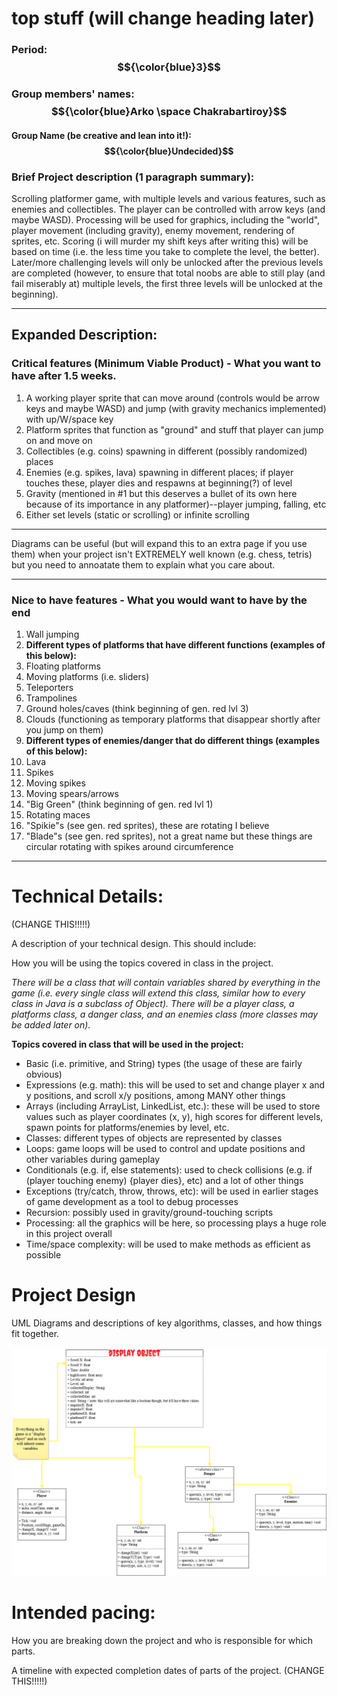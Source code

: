 # top stuff (will change heading later)

### Period: $${\color{blue}3}$$

### Group members' names: $${\color{blue}Arko \space Chakrabartiroy}$$

#### Group Name (be creative and lean into it!): $${\color{blue}Undecided}$$

### Brief Project description (1 paragraph summary):

Scrolling platformer game, with multiple levels and various features, such as enemies and collectibles. The player can be controlled with arrow keys (and maybe WASD). Processing will be used for graphics, including the "world", player movement (including gravity), enemy movement, rendering of sprites, etc. Scoring (i will murder my shift keys after writing this) will be based on time (i.e. the less time you take to complete the level, the better). Later/more challenging levels will only be unlocked after the previous levels are completed (however, to ensure that total noobs are able to still play (and fail miserably at) multiple levels, the first three levels will be unlocked at the beginning).


---

## Expanded Description:



### Critical features (Minimum Viable Product) - What you want to have after 1.5 weeks.

1. A working player sprite that can move around (controls would be arrow keys and maybe WASD) and jump (with gravity mechanics implemented) with up/W/space key
2. Platform sprites that function as "ground" and stuff that player can jump on and move on
3. Collectibles (e.g. coins) spawning in different (possibly randomized) places
4. Enemies (e.g. spikes, lava) spawning in different places; if player touches these, player dies and respawns at beginning(?) of level
5. Gravity (mentioned in #1 but this deserves a bullet of its own here because of its importance in any platformer)--player jumping, falling, etc
6. Either set levels (static or scrolling) or infinite scrolling


---

Diagrams can be useful (but will expand this to an extra page if you use them) when your project isn't EXTREMELY well known (e.g. chess, tetris) but you need to annoatate them to explain what you care about.




---

### Nice to have features - What you would want to have by the end


1. Wall jumping
2. **Different types of platforms that have different functions (examples of this below):**
3. Floating platforms
4. Moving platforms (i.e. sliders)
5. Teleporters
6. Trampolines
7. Ground holes/caves (think beginning of gen. red lvl 3)
8. Clouds (functioning as temporary platforms that disappear shortly after you jump on them)
9. **Different types of enemies/danger that do different things (examples of this below):**
10. Lava
11. Spikes
12. Moving spikes
13. Moving spears/arrows
14. "Big Green" (think beginning of gen. red lvl 1)
15. Rotating maces
16. "Spikie"s (see gen. red sprites), these are rotating I believe
17. "Blade"s (see gen. red sprites), not a great name but these things are circular rotating with spikes around circumference


---




# Technical Details:

(CHANGE THIS!!!!!)

A description of your technical design. This should include: 
   
How you will be using the topics covered in class in the project.

*There will be a class that will contain variables shared by everything in the game (i.e. every single class will extend this class, similar how to every class in Java is a subclass of Object). There will be a player class, a platforms class, a danger class, and an enemies class (more classes may be added later on).*   

**Topics covered in class that will be used in the project:**  
- Basic (i.e. primitive, and String) types (the usage of these are fairly obvious)
- Expressions (e.g. math): this will be used to set and change player x and y positions, and scroll x/y positions, among MANY other things
- Arrays (including ArrayList, LinkedList, etc.): these will be used to store values such as player coordinates (x, y), high scores for different levels, spawn points for platforms/enemies by level, etc.
- Classes: different types of objects are represented by classes
- Loops: game loops will be used to control and update positions and other variables during gameplay
- Conditionals (e.g. if, else statements): used to check collisions (e.g. if (player touching enemy) {player dies}, etc) and a lot of other things
- Exceptions (try/catch, throw, throws, etc): will be used in earlier stages of game development as a tool to debug processes
- Recursion: possibly used in gravity/ground-touching scripts
- Processing: all the graphics will be here, so processing plays a huge role in this project overall
- Time/space complexity: will be used to make methods as efficient as possible


     
# Project Design

UML Diagrams and descriptions of key algorithms, classes, and how things fit together.

![UML-Image](./UML.png)

    
# Intended pacing:

How you are breaking down the project and who is responsible for which parts.

A timeline with expected completion dates of parts of the project. (CHANGE THIS!!!!!)


